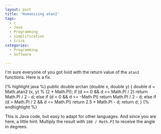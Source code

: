 ```yaml
---
layout: post
title: 'Humanizing atan2'
tags:
  - c
  - Java
  - Programming
  - simplification
  - trick
categories:
  - Programming
  - Software

---
```


I'm sure everyone of you got livid with the return value of the  `atan2`  functions. Here is a fix.





{% highlight java %}
public double arctan (double x, double y)
{
	double d = Math.atan2 (x, y) % (2 * Math.PI);
	if (d >= 0 && d <= Math.PI / 2)
		return Math.PI / 2 - d;
	else if (d < 0 && d >= -Math.PI)
		return Math.PI / 2 - d;
	else if (d > Math.PI / 2 && d <= Math.PI)
		return 2.5 * Math.PI - d;
	return d;
}
{% endhighlight %}



This is Java code, but easy to adapt for other languages. And since you are here, a little hint: Multiply the result with  `180 / Math.PI`  to receive the angle in degrees.
